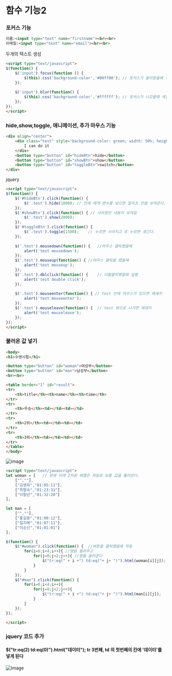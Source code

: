 # 함수 기능2
### 포커스 기능
```html
이름:<input type="text" name="firstname"><br><br>
이메일:<input type="text" name="email"><br><br>
```
두개의 텍스트 생성
```html
<script type="text/javascript">
$(function() {
	$('input').focus(function () {
		$(this).css('background-color','#00ff00'); // 포커스가 들어왔을때 색깔 입힘
	});
	 
	$('input').blur(function() {
		$(this).css('background-color','#ffffff'); // 포커스가 나갔을때 색깔 입힘
	});
});
</script>
```
### hide,show,toggle, 애니메이션, 추가 마우스 기능
```html
<div align="center">
	<div class="test" style="background-color: green; width: 50%; height: 100px; text-align: center;">
		I can do it	
	</div>
	<button type="button" id="hideBtn">hide</button>
	<button type="button" id="showBtn">show</button>
	<button type="button" id="toggleBtn">switch</button>
</div>
```
jquery
```html
<script type="text/javascript">
$(function() {
	$('#hideBtn').click(function() {
		$('.test').hide(1000); // 안에 매개 변수를 넣으면 밀리초 만큼 보여준다. 그리고 사라짐
	});
	$('#showBtn').click(function() { // 사라졌던 내용이 보여짐
		$('.test').show(2000);
	});
	$('#toggleBtn').click(function() {
		$('.test').toggle(1500);	// 누르면 사라지고 또 누르면 생긴다.
	});
	
	$('.test').mousedown(function() {	//마우스 클릭했을때
		alert('test mousedown');
	}); 
	$('.test').mouseup(function() {	//마우스 클릭을 땠을때
		alert('test mouseup');
	});
	$('.test').dblclick(function() {	// 더블클릭했을때 실행
		alert('test double click');
	});
	
	$('.test').mouseenter(function() { // test 안에 마우스가 있으면 메세지
		alert('test mouseenter');
	});
	$('.test').mouseleave(function() {	// test 밖으로 나가면 메세지
		alert('test mouseleave');
	});
});
</script>
```
### 불러온 값 넣기
```html
<body>
<h1>수영시합</h1>

<button type="button" id="woman">여성부</button>
<button type="button" id="man">남성부</button>
<br><br>

<table border="1" id="result">
<tr>
	<th>title</th><th>name</th><th>time</th>
</tr>
<tr>
	<th>우승</th><td></td><td></td>
</tr>
<tr>
	<th>2위</th><td></td><td></td>
</tr>
<tr>
	<th>3위</th><td></td><td></td>
</tr>
</table>
</body>
```
![image](https://user-images.githubusercontent.com/65350890/87527136-a4dd1d00-c6c6-11ea-8a1b-92ba214674f7.png)

```html
<script type="text/javascript">
let woman = [   // 원래 아래 2차원 배열은 파일로 보통 값을 불러온다.
	["",""],
	["김영희","01:05:11"],
	["최말숙","01:23:31"],
	["이말년","01:32:20"]
];

let man = [
	["",""],
	["홍길동","01:00:12"],
	["일지매","01:07:11"],
	["이순신","01:01:01"]
];

$(function() {
	$("#woman").click(function() {  //버튼을 클릭했을때 작동
		for(i=0;i<4;i++){ //행을 돌려주고
			for(j=0;j<2;j++){ //열를 돌려준다 
				$("tr:eq(" + i +") td:eq("+ j+ ")").html(woman[i][j]);
			}
		}
	});
	$("#man").click(function() {
		for(i=0;i<4;i++){
			for(j=0;j<2;j++){
				$("tr:eq(" + i +") td:eq("+ j+ ")").html(man[i][j]);
			}
		}
	});
});

</script>
```
### jquery 코드 추가 
#### $("tr:eq(2) td:eq(0)").html("데이터"); tr 3번째, td 의 첫번째의 칸에 '데이터'를 넣게 된다
![image](https://user-images.githubusercontent.com/65350890/87527406-0dc49500-c6c7-11ea-81d8-154e41adbb24.png)
